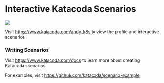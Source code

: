# Interactive Katacoda Scenarios

[![](http://shields.katacoda.com/katacoda/andy-k8s/count.svg)](https://www.katacoda.com/andy-k8s "Get your profile on Katacoda.com")

Visit https://www.katacoda.com/andy-k8s to view the profile and interactive scenarios

### Writing Scenarios
Visit https://www.katacoda.com/docs to learn more about creating Katacoda scenarios

For examples, visit https://github.com/katacoda/scenario-example
